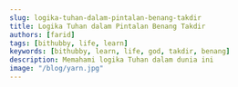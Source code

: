 ```yaml
---
slug: logika-tuhan-dalam-pintalan-benang-takdir
title: Logika Tuhan dalam Pintalan Benang Takdir
authors: [farid]
tags: [bithubby, life, learn]
keywords: [bithubby, learn, life, god, takdir, benang]
description: Memahami logika Tuhan dalam dunia ini
image: "/blog/yarn.jpg"
---
```


<!-- truncate -->
